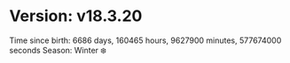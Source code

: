 # Version: v18.3.20
Time since birth: 6686 days, 160465 hours, 9627900 minutes, 577674000 seconds
Season: Winter ❄️

